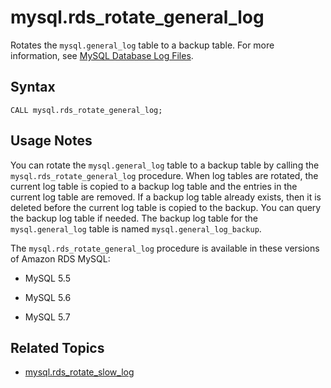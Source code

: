 # mysql\.rds\_rotate\_general\_log<a name="mysql_rds_rotate_general_log"></a>

Rotates the `mysql.general_log` table to a backup table\. For more information, see [MySQL Database Log Files](USER_LogAccess.Concepts.MySQL.md)\.

## Syntax<a name="mysql_rds_rotate_general_log-syntax"></a>

```
CALL mysql.rds_rotate_general_log;
```

## Usage Notes<a name="mysql_rds_rotate_general_log-usage-notes"></a>

You can rotate the `mysql.general_log` table to a backup table by calling the `mysql.rds_rotate_general_log` procedure\. When log tables are rotated, the current log table is copied to a backup log table and the entries in the current log table are removed\. If a backup log table already exists, then it is deleted before the current log table is copied to the backup\. You can query the backup log table if needed\. The backup log table for the `mysql.general_log` table is named `mysql.general_log_backup`\.

The `mysql.rds_rotate_general_log` procedure is available in these versions of Amazon RDS MySQL:

+ MySQL 5\.5

+ MySQL 5\.6

+ MySQL 5\.7

## Related Topics<a name="mysql_rds_rotate_general_log.related"></a>

+ [mysql\.rds\_rotate\_slow\_log](mysql_rds_rotate_slow_log.md)